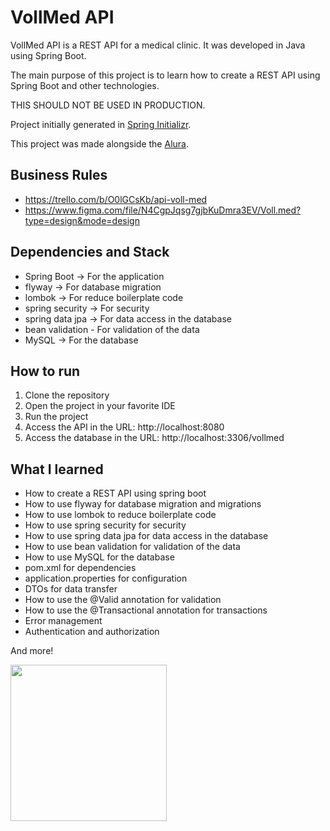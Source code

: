 # VollMed API

VollMed API is a REST API for a medical clinic. It was developed in Java using Spring Boot.

The main purpose of this project is to learn how to create a REST API using Spring Boot and other technologies.

THIS SHOULD NOT BE USED IN PRODUCTION.

Project initially generated in [Spring Initializr](https://start.spring.io/).

This project was made alongside the [Alura](https://cursos.alura.com.br/formacao-spring-boot-3).

## Business Rules

- https://trello.com/b/O0lGCsKb/api-voll-med
- https://www.figma.com/file/N4CgpJqsg7gjbKuDmra3EV/Voll.med?type=design&mode=design

## Dependencies and Stack

- Spring Boot -> For the application
- flyway -> For database migration
- lombok -> For reduce boilerplate code
- spring security -> For security
- spring data jpa -> For data access in the database
- bean validation - For validation of the data
- MySQL -> For the database

## How to run

1. Clone the repository
2. Open the project in your favorite IDE
3. Run the project
4. Access the API in the URL: http://localhost:8080
5. Access the database in the URL: http://localhost:3306/vollmed

## What I learned

- How to create a REST API using spring boot
- How to use flyway for database migration and migrations
- How to use lombok to reduce boilerplate code
- How to use spring security for security
- How to use spring data jpa for data access in the database
- How to use bean validation for validation of the data
- How to use MySQL for the database
- pom.xml for dependencies
- application.properties for configuration
- DTOs for data transfer
- How to use the @Valid annotation for validation
- How to use the @Transactional annotation for transactions
- Error management
- Authentication and authorization

And more!

<img src="https://cdn.donmai.us/sample/1f/eb/__ganyu_and_ganyu_genshin_impact_drawn_by_tatty__sample-1feb1e01ebec67c9666892318d502861.jpg" style="width: 250px">
